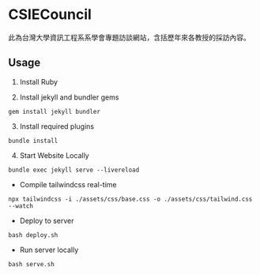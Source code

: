 # CSIECouncil

此為台灣大學資訊工程系系學會專題訪談網站，含括歷年來各教授的採訪內容。

## Usage

1. Install Ruby

2. Install jekyll and bundler gems
```
gem install jekyll bundler
```

3. Install required plugins
```
bundle install
```

4. Start Website Locally
```
bundle exec jekyll serve --livereload
```

* Compile tailwindcss real-time

```
npx tailwindcss -i ./assets/css/base.css -o ./assets/css/tailwind.css --watch
```

* Deploy to server

```
bash deploy.sh
```

* Run server locally

```
bash serve.sh
```

